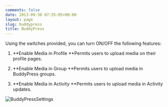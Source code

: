 ```yaml
---
comments: false
date: 2013-09-30 07:55:05+00:00
layout: page
slug: buddypress
title: BuddyPress
---
```


Using the switches provided, you can turn ON/OFF the following features:



	
  1. **Enable Media in Profile
**Permits users to upload media on their profile pages.

	
  2. **Enable Media in Group
**Permits users to upload media in BuddyPress groups.

	
  3. **Enable Media in Activity
**Permits users to upload media in Activity updates.


![BuddyPressSettings](https://rtcamp.com/wp-content/uploads/2013/09/BuddyPressSettings.png)
